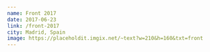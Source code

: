 ```yaml
---
name: Front 2017
date: 2017-06-23
link: /front-2017
city: Madrid, Spain
image: https://placeholdit.imgix.net/~text?w=210&h=160&txt=front
---
```

